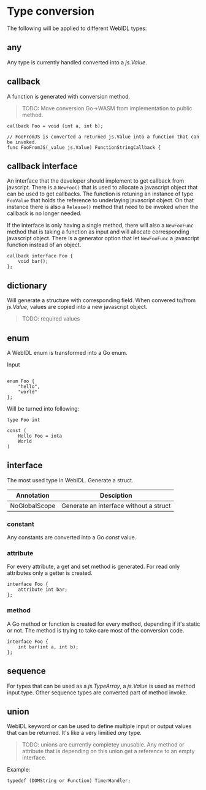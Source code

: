# Type conversion

The following will be applied to different WebIDL types:

## any

Any type is currently handled converted into a _js.Value_.

## callback

A function is generated with conversion method.

> TODO: Move conversion Go->WASM from implementation to public method.

```webidl
callback Foo = void (int a, int b);
```

```golang
// FooFromJS is converted a returned js.Value into a function that can be invoked.
func FooFromJS(_value js.Value) FunctionStringCallback {
```

## callback interface

An interface that the developer should implement to get callback from javscript. There is a `NewFoo()` that is used to allocate a javascript
object that can be used to get callbacks. The function is retuning an instance of
type `FooValue` that holds the reference to underlaying javascript object.
On that instance there is also a `Release()` method that need to be invoked when
the callback is no longer needed.

If the interface is only having a single method, there will also a `NewFooFunc` method that is taking a function as input and will allocate corresponding javascript object. There is a generator option that let `NewFooFunc` a javascript function instead of an object.

```webidl
callback interface Foo {
    void bar();
};
```

## dictionary

Will generate a structure with corresponding field. When convered to/from _js.Value_, values are copied into a new javascript object.

> TODO: required values

## enum

A WebIDL enum is transformed into a Go enum.

Input

```webidl

enum Foo {
    "hello",
    "world"
};
```

Will be turned into following:

```golang
type Foo int

const (
    Hello Foo = iota
    World
)

```

## interface

The most used type in WebIDL. Generate a struct.

|Annotation   |Desciption|
|-------------|----------|
|NoGlobalScope|Generate an interface without a struct|

### constant

Any constants are converted into a Go _const_ value.

### attribute

For every attribute, a get and set method is generated. For read only attributes only a getter is created.

```webidl
interface Foo {
    attribute int bar;
};
```

### method

A Go method or function is created for every method, depending if it's static or not. The method is trying to take care most of the conversion code.

```webidl
interface Foo {
    int bar(int a, int b);
};
```

## sequence

For types that can be used as a _js.TypeArray_, a _js.Value_ is used as method input type. Other sequence types are converted part of method invoke.

## union

WebIDL keyword _or_ can be used to define multiple input or output values that can be returned. It's like a very limitied _any_ type.

> TODO: unions are currently completey unusable. Any method or attribute that is depending on this union get a reference to an empty interface.

Example:

```webidl
typedef (DOMString or Function) TimerHandler;
```
